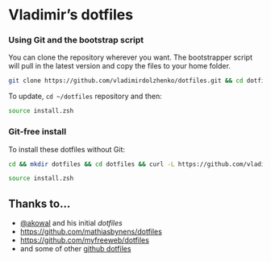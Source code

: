 # Vladimir’s dotfiles

### Using Git and the bootstrap script

You can clone the repository wherever you want. The bootstrapper script will pull in the latest version and copy the files to your home folder.

```bash
git clone https://github.com/vladimirdolzhenko/dotfiles.git && cd dotfiles && source install.zsh
```

To update, `cd ~/dotfiles` repository and then:

```bash
source install.zsh
```

### Git-free install

To install these dotfiles without Git:

```bash
cd && mkdir dotfiles && cd dotfiles && curl -L https://github.com/vladimirdolzhenko/dotfiles/tarball/master | tar -xzv --strip-components 1 --exclude={README.md,LICENSE}
```

```bash
source install.zsh
```

## Thanks to…

* [@akowal](https://github.com/akowal) and his initial _dotfiles_
* https://github.com/mathiasbynens/dotfiles
* https://github.com/myfreeweb/dotfiles
* and some of other [github dotfiles](https://dotfiles.github.io/)
